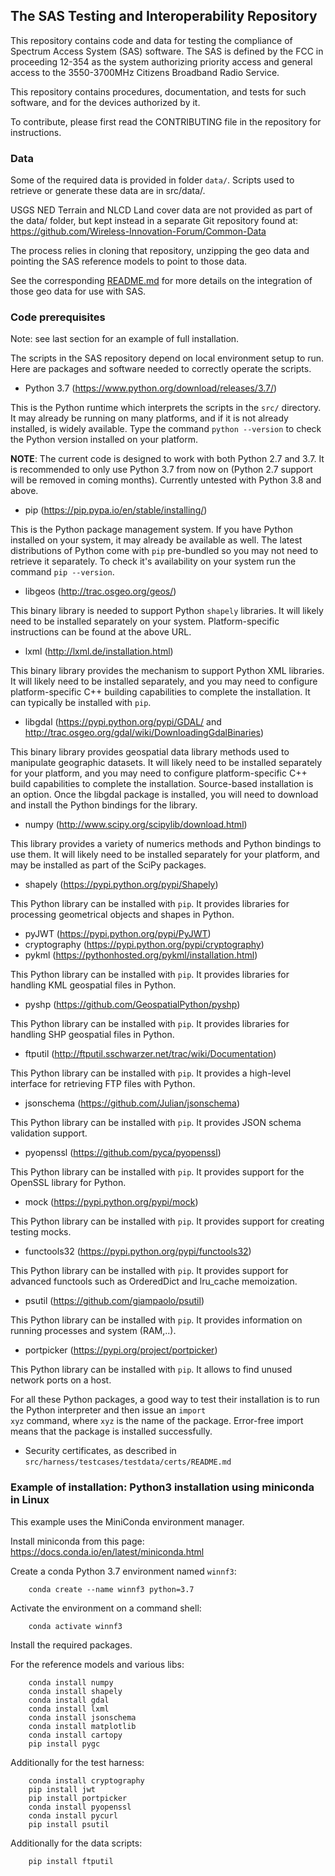 ## The SAS Testing and Interoperability Repository

This repository contains code and data for testing the compliance
of Spectrum Access System (SAS) software. The SAS is defined by
the FCC in proceeding 12-354 as the system authorizing priority
access and general access to the 3550-3700MHz Citizens Broadband
Radio Service.

This repository contains procedures, documentation, and tests
for such software, and for the devices authorized by it.

To contribute, please first read the CONTRIBUTING file in the
repository for instructions.

### Data

Some of the required data is provided in folder `data/`. Scripts used to
retrieve or generate these data are in src/data/.

USGS NED Terrain and NLCD Land cover data are not provided as part of the
data/ folder, but kept instead in a separate Git repository found at:
 https://github.com/Wireless-Innovation-Forum/Common-Data

The process relies in cloning that repository, unzipping the geo data and
pointing the SAS reference models to point to those data.

See the corresponding [README.md](https://github.com/Wireless-Innovation-Forum/Common-Data/README.md)
for more details on the integration of those geo data for use with SAS.


### Code prerequisites

Note: see last section for an example of full installation.

The scripts in the SAS repository depend on local environment setup to run.
Here are packages and software needed to correctly operate the scripts.

* Python 3.7 (https://www.python.org/download/releases/3.7/)

This is the Python runtime which interprets the scripts in the
<code>src/</code> directory. It may already be running on many platforms, and
if it is not already installed, is widely available. Type the command
<code>python --version</code> to check the Python version installed on your
platform.

**NOTE**: The current code is designed to work with both Python 2.7 and 3.7.
It is recommended to only use Python 3.7 from now on (Python 2.7 support will
be removed in coming months). Currently untested with Python 3.8 and above.

* pip (https://pip.pypa.io/en/stable/installing/)

This is the Python package management system. If you have Python installed on
your system, it may already be available as well. The latest distributions of
Python come with <code>pip</code> pre-bundled so you may not need to retrieve
it separately. To check it's availability on your system run the command
<code>pip --version</code>.

* libgeos (http://trac.osgeo.org/geos/)

This binary library is needed to support Python <code>shapely</code> libraries.
It will likely need to be installed separately on your system. Platform-specific
instructions can be found at the above URL.

* lxml (http://lxml.de/installation.html)

This binary library provides the mechanism to support Python XML libraries.
It will likely need to be installed separately, and you may need to configure
platform-specific C++ building capabilities to complete the installation. It
can typically be installed with <code>pip</code>.

* libgdal (https://pypi.python.org/pypi/GDAL/ and http://trac.osgeo.org/gdal/wiki/DownloadingGdalBinaries)

This binary library provides geospatial data library methods used to manipulate
geographic datasets. It will likely need to be installed separately for your
platform, and you may need to configure platform-specific C++ build capabilities
to complete the installation. Source-based installation is an option. Once the
libgdal package is installed, you will need to download and install the Python
bindings for the library.

* numpy (http://www.scipy.org/scipylib/download.html)

This library provides a variety of numerics methods and Python bindings to use
them. It will likely need to be installed separately for your platform, and
may be installed as part of the SciPy packages.

* shapely (https://pypi.python.org/pypi/Shapely)

This Python library can be installed with <code>pip</code>. It provides
libraries for processing geometrical objects and shapes in Python.

* pyJWT (https://pypi.python.org/pypi/PyJWT)
* cryptography (https://pypi.python.org/pypi/cryptography)
* pykml (https://pythonhosted.org/pykml/installation.html)

This Python library can be installed with <code>pip</code>. It provides
libraries for handling KML geospatial files in Python.

* pyshp (https://github.com/GeospatialPython/pyshp)

This Python library can be installed with <code>pip</code>. It provides
libraries for handling SHP geospatial files in Python.

* ftputil (http://ftputil.sschwarzer.net/trac/wiki/Documentation)

This Python library can be installed with <code>pip</code>. It provides a
high-level interface for retrieving FTP files with Python.

* jsonschema (https://github.com/Julian/jsonschema)

This Python library can be installed with <code>pip</code>. It provides
JSON schema validation support.

* pyopenssl (https://github.com/pyca/pyopenssl)

This Python library can be installed with <code>pip</code>. It provides
support for the OpenSSL library for Python.

* mock (https://pypi.python.org/pypi/mock)

This Python library can be installed with <code>pip</code>. It provides
support for creating testing mocks.

* functools32 (https://pypi.python.org/pypi/functools32)

This Python library can be installed with <code>pip</code>. It provides
support for advanced functools such as OrderedDict and lru_cache memoization.

* psutil (https://github.com/giampaolo/psutil)

This Python library can be installed with <code>pip</code>. It provides
information on running processes and system (RAM,..).

* portpicker (https://pypi.org/project/portpicker)

This Python library can be installed with <code>pip</code>. It allows to
find unused network ports on a host.

For all these Python packages, a good way to test their installation is to
run the Python interpreter and then issue an <code>import xyz</code> command,
where <code>xyz</code> is the name of the package. Error-free import means
that the package is installed successfully.

* Security certificates, as described in
<code>src/harness/testcases/testdata/certs/README.md</code>


### Example of installation: Python3 installation using miniconda in Linux

This example uses the MiniConda environment manager.

Install miniconda from this page: https://docs.conda.io/en/latest/miniconda.html

Create a conda Python 3.7 environment named `winnf3`:

```shell
    conda create --name winnf3 python=3.7
```

Activate the environment on a command shell:

```shell
    conda activate winnf3
```

Install the required packages.

For the reference models and various libs:

```shell
    conda install numpy
    conda install shapely
    conda install gdal
    conda install lxml
    conda install jsonschema
    conda install matplotlib
    conda install cartopy
    pip install pygc
```

Additionally for the test harness:

```shell
    conda install cryptography
    pip install jwt
    pip install portpicker
    conda install pyopenssl
    conda install pycurl
    pip install psutil
```

Additionally for the data scripts:

```shell
    pip install ftputil
```
